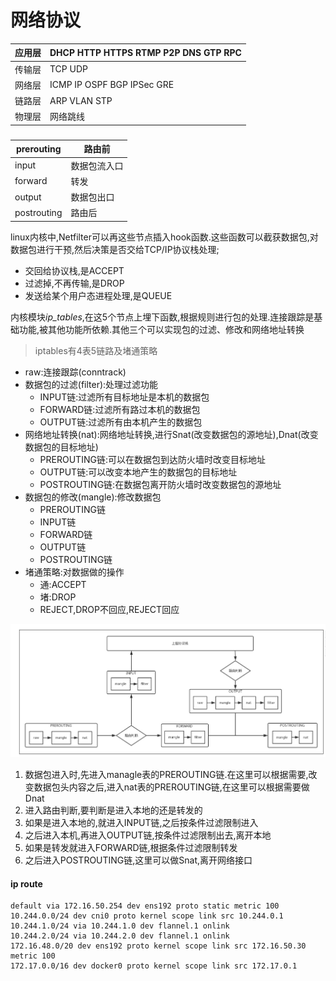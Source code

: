 # 网络协议

| 应用层 | DHCP HTTP HTTPS RTMP P2P DNS GTP RPC |
| ------ | ------------------------------------ |
| 传输层 | TCP UDP                              |
| 网络层 | ICMP IP OSPF BGP IPSec GRE           |
| 链路层 | ARP VLAN STP                         |
| 物理层 | 网络跳线                             |

### 

| prerouting  | 路由前       |
| ----------- | ------------ |
| input       | 数据包流入口 |
| forward     | 转发         |
| output      | 数据包出口   |
| postrouting | 路由后       |

linux内核中,Netfilter可以再这些节点插入hook函数.这些函数可以截获数据包,对数据包进行干预,然后决策是否交给TCP/IP协议栈处理;

* 交回给协议栈,是ACCEPT
* 过滤掉,不再传输,是DROP
* 发送给某个用户态进程处理,是QUEUE

内核模块*ip_tables*,在这5个节点上埋下函数,根据规则进行包的处理.连接跟踪是基础功能,被其他功能所依赖.其他三个可以实现包的过滤、修改和网络地址转换

> iptables有4表5链路及堵通策略

* raw:连接跟踪(conntrack)
* 数据包的过滤(filter):处理过滤功能
  * INPUT链:过滤所有目标地址是本机的数据包
  * FORWARD链:过滤所有路过本机的数据包
  * OUTPUT链:过滤所有由本机产生的数据包
* 网络地址转换(nat):网络地址转换,进行Snat(改变数据包的源地址),Dnat(改变数据包的目标地址)
  * PREROUTING链:可以在数据包到达防火墙时改变目标地址
  * OUTPUT链:可以改变本地产生的数据包的目标地址
  * POSTROUTING链:在数据包离开防火墙时改变数据包的源地址
* 数据包的修改(mangle):修改数据包
  * PREROUTING链
  * INPUT链
  * FORWARD链
  * OUTPUT链
  * POSTROUTING链
* 堵通策略:对数据做的操作
  * 通:ACCEPT
  * 堵:DROP
  * REJECT,DROP不回应,REJECT回应

![image-20220816153211882](.\picture\image-20220816153211882.png)

1. 数据包进入时,先进入managle表的PREROUTING链.在这里可以根据需要,改变数据包头内容之后,进入nat表的PREROUTING链,在这里可以根据需要做Dnat
2. 进入路由判断,要判断是进入本地的还是转发的
3. 如果是进入本地的,就进入INPUT链,之后按条件过滤限制进入
4. 之后进入本机,再进入OUTPUT链,按条件过滤限制出去,离开本地
5. 如果是转发就进入FORWARD链,根据条件过滤限制转发
6. 之后进入POSTROUTING链,这里可以做Snat,离开网络接口



#### ip route

```
default via 172.16.50.254 dev ens192 proto static metric 100
10.244.0.0/24 dev cni0 proto kernel scope link src 10.244.0.1
10.244.1.0/24 via 10.244.1.0 dev flannel.1 onlink
10.244.2.0/24 via 10.244.2.0 dev flannel.1 onlink
172.16.48.0/20 dev ens192 proto kernel scope link src 172.16.50.30 metric 100
172.17.0.0/16 dev docker0 proto kernel scope link src 172.17.0.1


```

